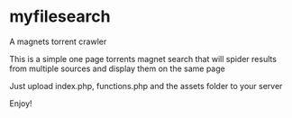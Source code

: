 myfilesearch
================

A magnets torrent crawler

This is a simple one page torrents magnet search that will spider results from multiple sources and display them on the same page


Just upload index.php, functions.php and the assets folder to your server 


Enjoy!

